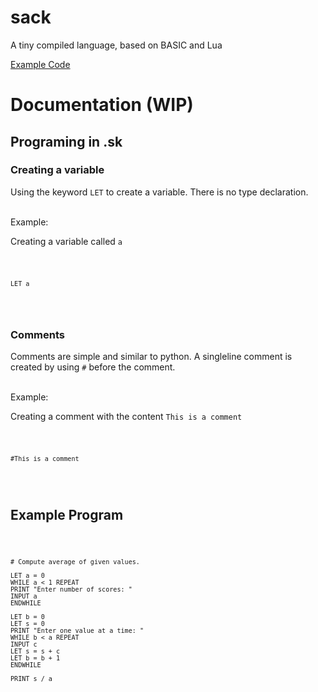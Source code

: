 # sack
A tiny compiled language, based on BASIC and Lua

[Example Code](./example.sk)


# Documentation (WIP)
## Programing in .sk
### Creating a variable
Using the keyword `LET` to create a variable. There is no type declaration.

<br>
Example:

Creating a variable called `a`

<code>

    LET a
</code>

<br>

### Comments
Comments are simple and similar to python. A singleline comment is created by using `#` before the comment.

<br>
Example:

Creating a comment with the content `This is a comment`

<code>

    #This is a comment
</code>


<br>

## Example Program
<code>

    # Compute average of given values.

    LET a = 0
    WHILE a < 1 REPEAT
    PRINT "Enter number of scores: "
    INPUT a
    ENDWHILE

    LET b = 0
    LET s = 0
    PRINT "Enter one value at a time: "
    WHILE b < a REPEAT
    INPUT c
    LET s = s + c
    LET b = b + 1
    ENDWHILE

    PRINT s / a
</code>